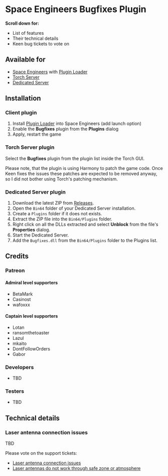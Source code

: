 # Space Engineers Bugfixes Plugin

**Scroll down for:**
- List of features
- Their technical details
- Keen bug tickets to vote on

## Available for
- [Space Engineers](https://store.steampowered.com/app/244850/Space_Engineers/) with [Plugin Loader](https://steamcommunity.com/sharedfiles/filedetails/?id=2407984968)
- [Torch Server](https://torchapi.net/)
- [Dedicated Server](https://www.spaceengineersgame.com/dedicated-servers/)

## Installation

### Client plugin
1. Install [Plugin Loader](https://steamcommunity.com/sharedfiles/filedetails/?id=2407984968) into Space Engineers (add launch option)
2. Enable the **Bugfixes** plugin from the **Plugins** dialog
3. Apply, restart the game

### Torch Server plugin

Select the **Bugfixes** plugin from the plugin list inside the Torch GUI.

Please note, that the plugin is using Harmony to patch the game code. Once Keen fixes the issues
these patches are expected to be removed anyway, so I did not bother using Torch's patching mechanism.

### Dedicated Server plugin
1. Download the latest ZIP from [Releases](https://github.com/viktor-ferenczi/se-bugfixes/releases).
2. Open the `Bin64` folder of your Dedicated Server installation.
3. Create a `Plugins` folder if it does not exists.
4. Extract the ZIP file into the `Bin64/Plugins` folder.
5. Right click on all the DLLs extracted and select **Unblock** from the file's **Properties** dialog.
6. Start the Dedicated Server.
7. Add the `Bugfixes.dll` from the `Bin64/Plugins` folder to the Plugins list.

## Credits

### Patreon

#### Admiral level supporters
- BetaMark
- Casinost
- wafoxxx

#### Captain level supporters
- Lotan
- ransomthetoaster
- Lazul
- mkaito
- DontFollowOrders
- Gabor

### Developers
- TBD

### Testers
- TBD

## Technical details

### Laser antenna connection issues

TBD

Please vote on the support tickets:
- [Laser antenna connection issues](https://support.keenswh.com/spaceengineers/pc/topic/laser-antenna-connection-issues)
- [Laser antennas do not work through safe zone or atmosphere](https://support.keenswh.com/spaceengineers/pc/topic/laser-antennas-dont-work-through-safe-zones-or-atmosphere_3)
